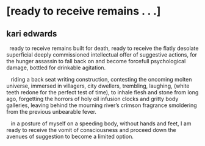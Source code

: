 # [ready to receive remains . . .]
## kari edwards
  ready to receive remains built for death, ready to receive the flatly
desolate superficial deeply commissioned intellectual offer of suggestive
actions, for the hunger assassin to fall back on and become forcefull
psychological damage, bottled for drinkable agitation.

   riding a back seat writing construction, contesting the oncoming molten
universe, immersed in villagers, city dwellers, trembling, laughing, (white
teeth redone for the perfect test of time), to inhale flesh and stone from
long ago, forgetting the horrors of holy oil infusion clocks and gritty body
galleries, leaving behind the mourning river’s crimson fragrance smoldering
from the previous unbearable fever.

   in a posture of myself on a speeding body, without hands and feet, I am
ready to receive the vomit of consciousness and proceed down the avenues of
suggestion to become a limited option.